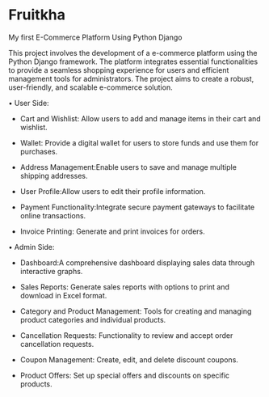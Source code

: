 # Fruitkha 
My first E-Commerce Platform Using Python Django

This project involves the development of a e-commerce platform using the Python Django framework. The platform integrates essential functionalities to provide a seamless shopping experience for users and efficient management tools for administrators. The project aims to create a robust, user-friendly, and scalable e-commerce solution.


•⁠ ⁠User Side:

 - Cart and Wishlist: Allow users to add and manage items in their cart and wishlist.

 - Wallet: Provide a digital wallet for users to store funds and use them for purchases.

 - Address Management:Enable users to save and manage multiple shipping addresses.

 - User Profile:Allow users to edit their profile information.

 - Payment Functionality:Integrate secure payment gateways to facilitate online transactions.

 - Invoice Printing: Generate and print invoices for orders.



•⁠ ⁠Admin Side:

 - Dashboard:A comprehensive dashboard displaying sales data through interactive graphs.

 - Sales Reports: Generate sales reports with options to print and download in Excel format.

 - Category and Product Management: Tools for creating and managing product categories and individual products.

 - Cancellation Requests: Functionality to review and accept order cancellation requests.

 - Coupon Management: Create, edit, and delete discount coupons.

 - Product Offers: Set up special offers and discounts on specific products.
